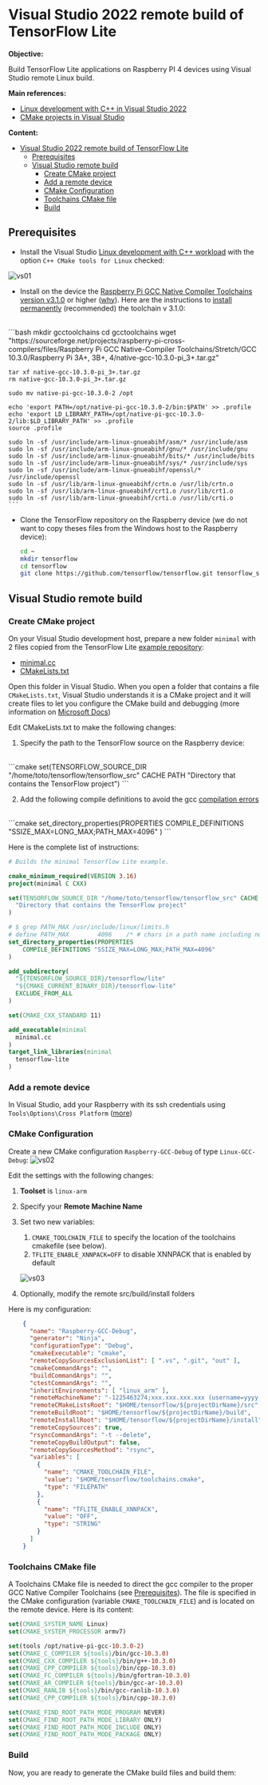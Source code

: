 # Visual Studio 2022 remote build of TensorFlow Lite

**Objective:** 

Build TensorFlow Lite applications on Raspberry PI 4 devices using Visual Studio remote Linux build.

**Main references:**
- [Linux development with C++ in Visual Studio 2022](https://docs.microsoft.com/en-us/cpp/linux/?view=msvc-170)
- [CMake projects in Visual Studio](https://docs.microsoft.com/en-us/cpp/build/cmake-projects-in-visual-studio?view=msvc-170)


**Content:**

<!-- @import "[TOC]" {cmd="toc" depthFrom=1 depthTo=6 orderedList=false} -->

<!-- code_chunk_output -->

- [Visual Studio 2022 remote build of TensorFlow Lite](#visual-studio-2022-remote-build-of-tensorflow-lite)
  - [Prerequisites](#prerequisites)
  - [Visual Studio remote build](#visual-studio-remote-build)
    - [Create CMake project](#create-cmake-project)
    - [Add a remote device](#add-a-remote-device)
    - [CMake Configuration](#cmake-configuration)
    - [Toolchains CMake file](#toolchains-cmake-file)
    - [Build](#build)

<!-- /code_chunk_output -->

## Prerequisites
* Install the Visual Studio [Linux development with C++ workload](https://docs.microsoft.com/en-us/cpp/linux/download-install-and-setup-the-linux-development-workload?view=msvc-170#visual-studio-setup) with the option `C++ CMake tools for Linux` checked:

![vs01](/assets/images/vs01.png)

* Install on the device the [Raspberry Pi GCC Native Compiler Toolchains version v3.1.0](https://sourceforge.net/projects/raspberry-pi-cross-compilers/files/Raspberry%20Pi%20GCC%20Native-Compiler%20Toolchains/Bullseye/) or higher ([why](./04-TF%20Lite%20C++%20on%20Raspberry%20Pi.md#Update%20the%20CC%20Cross-Compiler%20Toolchains)). Here are the instructions to [install permanently](https://github.com/abhiTronix/raspberry-pi-cross-compilers/wiki/Native-Compiler:-Installation-Instructions#c2--permanent-installation) (recommended) the toolchain v 3.1.0:
<br/>
    ```bash
    mkdir gcctoolchains
    cd gcctoolchains
    wget "https://sourceforge.net/projects/raspberry-pi-cross-compilers/files/Raspberry Pi GCC Native-Compiler Toolchains/Stretch/GCC 10.3.0/Raspberry Pi 3A+, 3B+, 4/native-gcc-10.3.0-pi_3+.tar.gz"

    tar xf native-gcc-10.3.0-pi_3+.tar.gz
    rm native-gcc-10.3.0-pi_3+.tar.gz

    sudo mv native-pi-gcc-10.3.0-2 /opt

    echo 'export PATH=/opt/native-pi-gcc-10.3.0-2/bin:$PATH' >> .profile  
    echo 'export LD_LIBRARY_PATH=/opt/native-pi-gcc-10.3.0-2/lib:$LD_LIBRARY_PATH' >> .profile
    source .profile

    sudo ln -sf /usr/include/arm-linux-gnueabihf/asm/* /usr/include/asm
    sudo ln -sf /usr/include/arm-linux-gnueabihf/gnu/* /usr/include/gnu
    sudo ln -sf /usr/include/arm-linux-gnueabihf/bits/* /usr/include/bits
    sudo ln -sf /usr/include/arm-linux-gnueabihf/sys/* /usr/include/sys
    sudo ln -sf /usr/include/arm-linux-gnueabihf/openssl/* /usr/include/openssl
    sudo ln -sf /usr/lib/arm-linux-gnueabihf/crtn.o /usr/lib/crtn.o
    sudo ln -sf /usr/lib/arm-linux-gnueabihf/crt1.o /usr/lib/crt1.o
    sudo ln -sf /usr/lib/arm-linux-gnueabihf/crti.o /usr/lib/crti.o
    ```
  
* Clone the TensorFlow repository on the Raspberry device (we do not want to copy theses files from the Windows host to the Raspberry device):
  <br/>
    ```bash
    cd ~
    mkdir tensorflow
    cd tensorflow
    git clone https://github.com/tensorflow/tensorflow.git tensorflow_src
    ```
 
## Visual Studio remote build
### Create CMake project
On your Visual Studio development host, prepare a new folder `minimal` with 2 files copied from the TensorFlow Lite [example repository](https://github.com/tensorflow/tensorflow/tree/master/tensorflow/lite/examples/minimal):
- [minimal.cc](https://github.com/tensorflow/tensorflow/blob/master/tensorflow/lite/examples/minimal/minimal.cc)
- [CMakeLists.txt](https://github.com/tensorflow/tensorflow/blob/master/tensorflow/lite/examples/minimal/CMakeLists.txt)

Open this folder in Visual Studio. When you open a folder that contains a file `CMakeLists.txt`, Visual Studio understands it is a CMake project and it will create files to let you configure the CMake build and debugging (more information on [Microsoft Docs](https://docs.microsoft.com/en-us/cpp/linux/cmake-linux-configure?view=msvc-170))


Edit CMakeLists.txt to make the following changes:

1. Specify the path to the TensorFlow source on the Raspberry device:
<br/>
    ```cmake
    set(TENSORFLOW_SOURCE_DIR "/home/toto/tensorflow/tensorflow_src" CACHE PATH
    "Directory that contains the TensorFlow project")
    ```

2. Add the following compile definitions to avoid the gcc [compilation errors](./04-TF%20Lite%20C++%20on%20Raspberry%20Pi.md#Step%203.%20Fix%20includes)
<br/>
    ```cmake
    set_directory_properties(PROPERTIES  
        COMPILE_DEFINITIONS "SSIZE_MAX=LONG_MAX;PATH_MAX=4096" )
    ```

Here is the complete list of instructions:
```cmake
# Builds the minimal Tensorflow Lite example.

cmake_minimum_required(VERSION 3.16)
project(minimal C CXX)

set(TENSORFLOW_SOURCE_DIR "/home/toto/tensorflow/tensorflow_src" CACHE PATH
  "Directory that contains the TensorFlow project"
)

# $ grep PATH_MAX /usr/include/linux/limits.h
# define PATH_MAX        4096    /* # chars in a path name including nul */
set_directory_properties(PROPERTIES  
    COMPILE_DEFINITIONS "SSIZE_MAX=LONG_MAX;PATH_MAX=4096" 
)

add_subdirectory( 
  "${TENSORFLOW_SOURCE_DIR}/tensorflow/lite"
  "${CMAKE_CURRENT_BINARY_DIR}/tensorflow-lite"
  EXCLUDE_FROM_ALL
)

set(CMAKE_CXX_STANDARD 11)

add_executable(minimal
  minimal.cc
)
target_link_libraries(minimal
  tensorflow-lite
)
```
### Add a remote device
In Visual Studio, add your Raspberry with its ssh credentials using `Tools\Options\Cross Platform` ([more]())


### CMake Configuration
Create a new CMake configuration `Raspberry-GCC-Debug` of type `Linux-GCC-Debug`:
![vs02](/assets/images/vs02.png)

Edit the settings with the following changes:

1. **Toolset** is `linux-arm`
2. Specify your **Remote Machine Name**
3. Set two new variables:
   1.  `CMAKE_TOOLCHAIN_FILE` to specify the location of the toolchains cmakefile (see below).
   2. `TFLITE_ENABLE_XNNPACK=OFF` to disable XNNPACK that is enabled by default

    ![vs03](/assets/images/vs03.png)
4. Optionally, modify the remote src/build/install folders

Here is my configuration:

```json
    {
      "name": "Raspberry-GCC-Debug",
      "generator": "Ninja",
      "configurationType": "Debug",
      "cmakeExecutable": "cmake",
      "remoteCopySourcesExclusionList": [ ".vs", ".git", "out" ],
      "cmakeCommandArgs": "",
      "buildCommandArgs": "",
      "ctestCommandArgs": "",
      "inheritEnvironments": [ "linux_arm" ],
      "remoteMachineName": "-1225463274;xxx.xxx.xxx.xxx (username=yyyy, port=22, authentication=Password)",
      "remoteCMakeListsRoot": "$HOME/tensorflow/${projectDirName}/src",
      "remoteBuildRoot": "$HOME/tensorflow/${projectDirName}/build",
      "remoteInstallRoot": "$HOME/tensorflow/${projectDirName}/install",
      "remoteCopySources": true,
      "rsyncCommandArgs": "-t --delete",
      "remoteCopyBuildOutput": false,
      "remoteCopySourcesMethod": "rsync",
      "variables": [
        {
          "name": "CMAKE_TOOLCHAIN_FILE",
          "value": "$HOME/tensorflow/toolchains.cmake",
          "type": "FILEPATH"
        },
        {
          "name": "TFLITE_ENABLE_XNNPACK",
          "value": "OFF",
          "type": "STRING"
        }
      ]
    }
```

### Toolchains CMake file
A Toolchains CMake file is needed to direct the gcc compiler to the proper GCC Native Compiler Toolchains (see [Prerequisites](#prerequisites)). The file is specified in the CMake configuration (variable `CMAKE_TOOLCHAIN_FILE`) and is located on the remote device. Here is its content:
```cmake
set(CMAKE_SYSTEM_NAME Linux)
set(CMAKE_SYSTEM_PROCESSOR armv7)

set(tools /opt/native-pi-gcc-10.3.0-2)
set(CMAKE_C_COMPILER ${tools}/bin/gcc-10.3.0)
set(CMAKE_CXX_COMPILER ${tools}/bin/g++-10.3.0)
set(CMAKE_CPP_COMPILER ${tools}/bin/cpp-10.3.0)
set(CMAKE_FC_COMPILER ${tools}/bin/gfortran-10.3.0)
set(CMAKE_AR_COMPILER ${tools}/bin/gcc-ar-10.3.0)
set(CMAKE_RANLIB ${tools}/bin/gcc-ranlib-10.3.0)
set(CMAKE_CPP_COMPILER ${tools}/bin/cpp-10.3.0)

set(CMAKE_FIND_ROOT_PATH_MODE_PROGRAM NEVER)
set(CMAKE_FIND_ROOT_PATH_MODE_LIBRARY ONLY)
set(CMAKE_FIND_ROOT_PATH_MODE_INCLUDE ONLY)
set(CMAKE_FIND_ROOT_PATH_MODE_PACKAGE ONLY)
```

### Build
Now, you are ready to generate the CMake build files and build them:



 
 